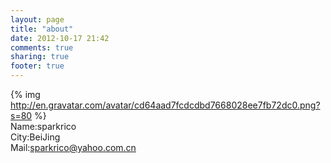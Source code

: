 ```yaml
---
layout: page
title: "about"
date: 2012-10-17 21:42
comments: true
sharing: true
footer: true
---
```

{% img http://en.gravatar.com/avatar/cd64aad7fcdcdbd7668028ee7fb72dc0.png?s=80 %}<br/>
Name:sparkrico<br/>
City:BeiJing<br/>
Mail:sparkrico@yahoo.com.cn

